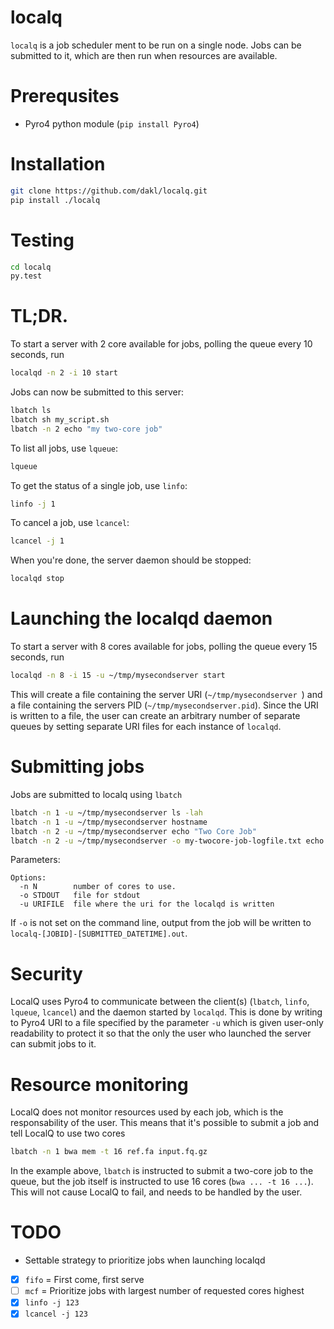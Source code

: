 # localq

`localq` is a job scheduler ment to be run on a single node. Jobs can be submitted to it, which are then run when resources are available. 

# Prerequsites

* Pyro4 python module (`pip install Pyro4`)

# Installation

```bash
git clone https://github.com/dakl/localq.git
pip install ./localq
```

# Testing

```bash
cd localq
py.test
```

# TL;DR.

To start a server with 2 core available for jobs, polling the queue every 10 seconds, run
 
```bash
localqd -n 2 -i 10 start
```

Jobs can now be submitted to this server: 

```bash
lbatch ls
lbatch sh my_script.sh
lbatch -n 2 echo "my two-core job"
```

To list all jobs, use `lqueue`: 

```bash
lqueue
```

To get the status of a single job, use `linfo`:

```bash
linfo -j 1
```

To cancel a job, use `lcancel`:

```bash
lcancel -j 1
```


When you're done, the server daemon should be stopped: 

```bash
localqd stop
```

# Launching the localqd daemon

To start a server with 8 cores available for jobs, polling the queue every 15 seconds, run 

```bash
localqd -n 8 -i 15 -u ~/tmp/mysecondserver start
```

This will create a file containing the server URI (`~/tmp/mysecondserver `) and a file containing the servers PID (`~/tmp/mysecondserver.pid`). Since the URI is written to a file, the user can create an arbitrary number of separate queues by setting separate URI files for each instance of `localqd`. 

# Submitting jobs

Jobs are submitted to localq using `lbatch`

```bash
lbatch -n 1 -u ~/tmp/mysecondserver ls -lah
lbatch -n 1 -u ~/tmp/mysecondserver hostname
lbatch -n 2 -u ~/tmp/mysecondserver echo "Two Core Job"
lbatch -n 2 -u ~/tmp/mysecondserver -o my-twocore-job-logfile.txt echo "Two Core Job with log"

```

Parameters:

```
Options:
  -n N        number of cores to use.
  -o STDOUT   file for stdout
  -u URIFILE  file where the uri for the localqd is written
```

If `-o` is not set on the command line, output from the job will be written to `localq-[JOBID]-[SUBMITTED_DATETIME].out`.

# Security

LocalQ uses Pyro4 to communicate between the client(s) (`lbatch`, `linfo`, `lqueue`, `lcancel`) and the daemon started by `localqd`. This is done by writing to Pyro4 URI to a file specified by the parameter `-u` which is given user-only readability to protect it so that the only the user who launched the server can submit jobs to it.

# Resource monitoring

LocalQ does not monitor resources used by each job, which is the responsability of the user. This means that it's possible to submit a job and tell LocalQ to use two cores

```bash
lbatch -n 1 bwa mem -t 16 ref.fa input.fq.gz
```

In the example above, `lbatch` is instructed to submit a two-core job to the queue, but the job itself is instructed to use 16 cores (`bwa ... -t 16 ...`). This will not cause LocalQ to fail, and needs to be handled by the user.

# TODO

* Settable strategy to prioritize jobs when launching localqd
 * [x] `fifo` = First come, first serve
 * [ ] `mcf` = Prioritize jobs with largest number of requested cores highest
* [x] `linfo -j 123`
* [x] `lcancel -j 123`
